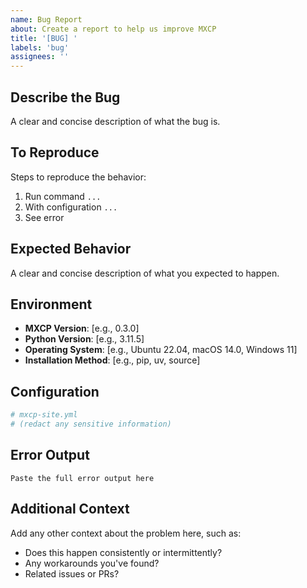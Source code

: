 ```yaml
---
name: Bug Report
about: Create a report to help us improve MXCP
title: '[BUG] '
labels: 'bug'
assignees: ''
---
```


## Describe the Bug
A clear and concise description of what the bug is.

## To Reproduce
Steps to reproduce the behavior:
1. Run command `...`
2. With configuration `...`
3. See error

## Expected Behavior
A clear and concise description of what you expected to happen.

## Environment
- **MXCP Version**: [e.g., 0.3.0]
- **Python Version**: [e.g., 3.11.5]
- **Operating System**: [e.g., Ubuntu 22.04, macOS 14.0, Windows 11]
- **Installation Method**: [e.g., pip, uv, source]

## Configuration
```yaml
# mxcp-site.yml
# (redact any sensitive information)
```

## Error Output
```
Paste the full error output here
```

## Additional Context
Add any other context about the problem here, such as:
- Does this happen consistently or intermittently?
- Any workarounds you've found?
- Related issues or PRs?